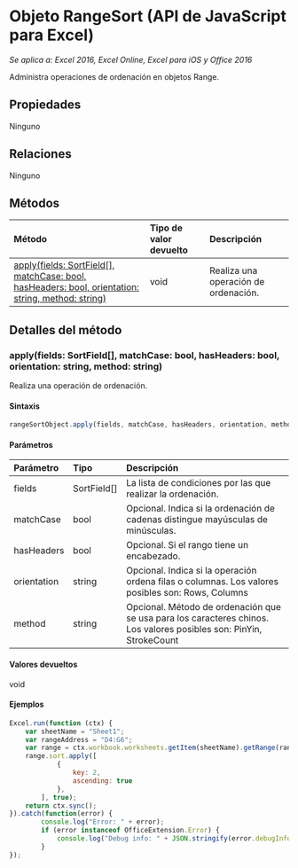 # Objeto RangeSort (API de JavaScript para Excel)

_Se aplica a: Excel 2016, Excel Online, Excel para iOS y Office 2016_

Administra operaciones de ordenación en objetos Range.

## Propiedades

Ninguno

## Relaciones
Ninguno


## Métodos

| Método           | Tipo de valor devuelto    |Descripción|
|:---------------|:--------|:----------|
|[apply(fields: SortField[], matchCase: bool, hasHeaders: bool, orientation: string, method: string)](#applyfields-sortfield-matchcase-bool-hasheaders-bool-orientation-string-method-string)|void|Realiza una operación de ordenación.|

## Detalles del método


### apply(fields: SortField[], matchCase: bool, hasHeaders: bool, orientation: string, method: string)
Realiza una operación de ordenación.

#### Sintaxis
```js
rangeSortObject.apply(fields, matchCase, hasHeaders, orientation, method);
```

#### Parámetros
| Parámetro    | Tipo   |Descripción|
|:---------------|:--------|:----------|
|fields|SortField[]|La lista de condiciones por las que realizar la ordenación.|
|matchCase|bool|Opcional. Indica si la ordenación de cadenas distingue mayúsculas de minúsculas.|
|hasHeaders|bool|Opcional. Si el rango tiene un encabezado.|
|orientation|string|Opcional. Indica si la operación ordena filas o columnas.  Los valores posibles son: Rows, Columns|
|method|string|Opcional. Método de ordenación que se usa para los caracteres chinos.  Los valores posibles son: PinYin, StrokeCount|

#### Valores devueltos
void

#### Ejemplos
```js
Excel.run(function (ctx) { 
    var sheetName = "Sheet1";
    var rangeAddress = "D4:G6";
    var range = ctx.workbook.worksheets.getItem(sheetName).getRange(rangeAddress);
    range.sort.apply([ 
            {
                key: 2,
                ascending: true
            },
        ], true);
    return ctx.sync(); 
}).catch(function(error) {
        console.log("Error: " + error);
        if (error instanceof OfficeExtension.Error) {
            console.log("Debug info: " + JSON.stringify(error.debugInfo));
        }
});
```